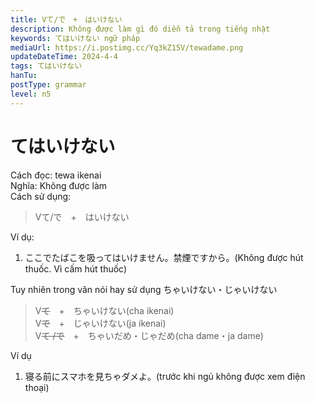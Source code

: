```yaml
---
title: Vて/で　+　はいけない
description: Không được làm gì đó diễn tả trong tiếng nhật
keywords: てはいけない ngữ pháp
mediaUrl: https://i.postimg.cc/Yq3kZ15V/tewadame.png
updateDateTime: 2024-4-4
tags: てはいけない
hanTu:
postType: grammar
level: n5
---
```

# てはいけない
Cách đọc: tewa ikenai  
Nghĩa: Không được làm  
Cách sử dụng:

> Vて/で　+　はいけない

Ví dụ:
1. ここでたばこを吸ってはいけません。禁煙ですから。(Không được hút thuốc. Vì cấm hút thuốc)

Tuy nhiên trong văn nói hay sử dụng ちゃいけない・じゃいけない

> V~~て~~　+　ちゃいけない(cha ikenai)  
> V~~で~~　+　じゃいけない(ja ikenai)  
> V~~て /で~~　+　ちゃいだめ・じゃだめ(cha dame・ja dame)

Ví dụ
1. 寝る前にスマホを見ちゃダメよ。(trước khi ngủ không được xem điện thoại)